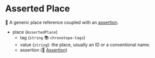 # Asserted Place

🧱 A generic place reference coupled with an [assertion](assertion.md).

- place (`AssertedPlace`)
  - tag (`string` 📚 `chronotope-tags`)
  - value (`string`): the place, usually an ID or a conventional name.
  - assertion (🧱 [Assertion](assertion.md))
